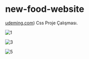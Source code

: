# new-food-website

[udeming.com]([https://udemig.com])) Css Proje Çalışması.

![1](https://github.com/user-attachments/assets/32bc70a4-5527-492d-bd97-59eee38ff9ba)

![3](https://github.com/user-attachments/assets/be5eb1d1-2f55-45b4-93cd-031ab05e0b66)

![5](https://github.com/user-attachments/assets/c8b88480-c72f-4116-95f0-ad39ed5c4969)
